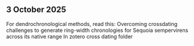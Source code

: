 ## 3 October 2025
For dendrochronological methods, read this: Overcoming crossdating challenges to generate ring-width chronologies for Sequoia sempervirens across its native range
In zotero cross dating folder